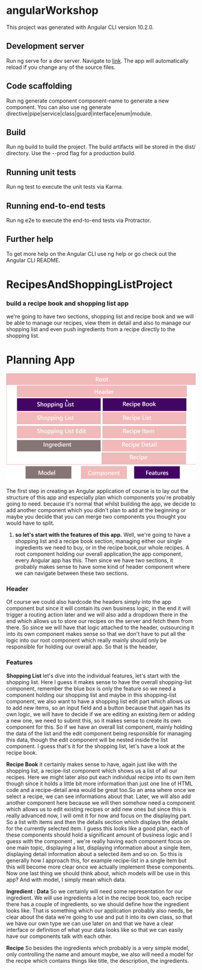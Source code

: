 # angularWorkshop
This project was generated with Angular CLI version 10.2.0.
## Development server
Run ng serve for a dev server. Navigate to [link](http://localhost:4200/). The app will automatically reload if you change any of the source files.
## Code scaffolding
Run ng generate component component-name to generate a new component. You can also use ng generate directive|pipe|service|class|guard|interface|enum|module.

## Build
Run ng build to build the project. The build artifacts will be stored in the dist/ directory. Use the --prod flag for a production build.

## Running unit tests
Run ng test to execute the unit tests via Karma.

## Running end-to-end tests
Run ng e2e to execute the end-to-end tests via Protractor.

## Further help
To get more help on the Angular CLI use ng help or go check out the Angular CLI README.

# RecipesAndShoppingListProject

### build a recipe book and shopping list app
we're going to have two sections, shopping list and recipe book and we will be able to manage our recipes,
view them in detail and also to manage our shopping list and even push ingredients from a recipe directly to the shopping list.

# Planning App
 ![alt text](https://github.com/ahmedBou/angularWorkshop/blob/main/recipes-and-shopping-list-project/src/app/planning%20app.png)
 
The first step in creating an Angular application of course is to lay out the structure of this app and especially plan which components you're probably going to need.
because it's normal that whilst building the app, we decide to add another component which you didn't plan to add at the beginning or maybe you decide that you can merge two components you thought you would have to split. 

1. **so let's start with the features of this app.**
Well, we're going to have a shopping list and a recipe book section, managing either our single ingredients we need to buy, or in the recipe book,our whole recipes.
A root component holding our overall application,the app component, every Angular app has this. Then since we have two sections, it probably makes sense to have some kind of header component where we can navigate between these two sections.

### Header
Of course we could also hardcode the headers simply into the app component but since it will contain its own business logic, in the end it will trigger a routing action later and we will also add a dropdown there in the end which allows us to store our recipes on the server and fetch them from there.
So since we will have that logic attached to the header, outsourcing it into its own component makes sense so that we don't have to put all the logic into our root component which really mainly should only be responsible for holding our overall app. So that is the header,

### Features

**Shopping List**
let's dive into the individual features, let's start with the shopping list. Here I guess it makes sense to have the overall shopping-list component,
remember the blue box is only the feature so we need a component holding our shopping list and maybe in this shopping-list component, we also want to have a shopping list edit part which allows us to add new items, so an input field and a button because that again has its own logic, we will have to decide if we are editing an existing item or adding a new one, we need to submit this, so it makes sense to create its own component for this. So if we have an overall list component, mainly holding the data of the list and the edit component being responsible for managing this data, though the edit component will be nested inside the list component.
I guess that's it for the shopping list, let's have a look at the recipe book.

**Recipe Book**
it certainly makes sense to have, again just like with the shopping list, a recipe-list component which shows us a list of all our recipes. 
Here we might later also put each individual recipe into its own item though since it holds a little bit more information than just one line of HTML code and a recipe-detail area would be great too.So an area where once we select a recipe, we can see informations about that. Later, we will also add another component here because we will then somehow need a component which allows us to edit existing recipes or add new ones but since this is really advanced now, I will omit it for now and focus on the displaying part. So a list with items and then the details section which displays the details for the currently selected item. I guess this looks like a good plan, each of these components should hold a significant amount of business logic and I guess with the component , we're really having each component focus on one main topic, displaying a list, displaying information about a single item, displaying detail information about a selected item and so on. 
So this is generally how I approach this, for example recipe-list in a single item but this will become more clear once we actually implement these components.
Now one last thing we should think about, which models will be use in this app? And with model, I simply mean which data.

**Ingredient : Data**
So we certainly will need some representation for our ingredient.
We will use ingredients a lot in the recipe book too, each recipe there has a couple of ingredients, so we should define how the ingredient looks like. 
That is something which our application probably also needs, be clear about the data we're going to use and put it into its own class, so that we have our own type we can use later on and that we have a clear interface or definition of what your data looks like so that we can easily have our components talk with each other.

**Recipe**
So besides the ingredients which probably is a very simple model, only controlling the name and amount maybe, we also will need a model for the recipe which contains things like title, the description, the ingredients.
